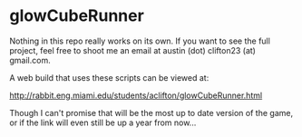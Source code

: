 # glowCubeRunner

Nothing in this repo really works on its own. If you want to see the full project, feel free to shoot me an email at austin (dot) clifton23 (at) gmail.com.

A web build that uses these scripts can be viewed at:

http://rabbit.eng.miami.edu/students/aclifton/glowCubeRunner.html

Though I can't promise that will be the most up to date version of the game, or if the link will even still be up a year from now...
